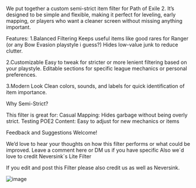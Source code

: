We put together a custom semi-strict item filter for Path of Exile 2. It’s designed to be simple and flexible, making it perfect for leveling, early mapping, or players who want a cleaner screen without missing anything important.

Features:
1.Balanced Filtering
Keeps useful items like good rares for Ranger (or any Bow Evasion playstyle i guess?)
Hides low-value junk to reduce clutter.

2.Customizable
Easy to tweak for stricter or more lenient filtering based on your playstyle.
Editable sections for specific league mechanics or personal preferences.

3.Modern Look
Clean colors, sounds, and labels for quick identification of item importance.

Why Semi-Strict?

This filter is great for:
Casual Mapping: Hides garbage without being overly strict.
Testing POE2 Content: Easy to adjust for new mechanics or items

Feedback and Suggestions Welcome!

We’d love to hear your thoughts on how this filter performs or what could be improved. Leave a comment here or DM us if you have specific
Also we´d love to credit Neversink´s Lite Filter

If you edit and post this Filter please also credit us as well as Neversink.

![image](https://github.com/user-attachments/assets/b52d9b0b-05f4-4334-bf2f-9959460b7b60)
